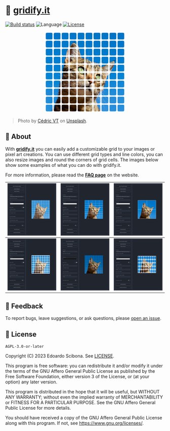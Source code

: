 # 🏁 [gridify.it]

[![Build status](https://img.shields.io/github/actions/workflow/status/velut/gridify.it/main.yml?branch=main)](https://github.com/velut/gridify.it/actions?query=workflow%3ACI)
![Language](https://img.shields.io/github/languages/top/velut/gridify.it)
[![License](https://img.shields.io/github/license/velut/gridify.it)](https://github.com/velut/gridify.it/blob/main/LICENSE)

<p align="center">
    <a href="TODO:">
        <img width="256" src="images/cat_with_grid.png?raw=true" alt="Picture of cat with a white grid overlay generated by gridify.it">
    </a>
</p>

> Photo by <a href="https://unsplash.com/@cedric_photography" target="_blank">Cédric VT</a> on <a href="https://unsplash.com/photos/IuJc2qh2TcA" target="_blank">Unsplash</a>.

## 📖 About

With **[gridify.it]** you can easily add a customizable grid to your images or pixel art creations.
You can use different grid types and line colors, you can also resize images and round the corners of grid cells.
The images below show some examples of what you can do with gridify.it.

For more information, please read the **[FAQ page]** on the website.

| <img width="256" src="images/examples/01.png?raw=true" alt=""> | <img width="256" src="images/examples/02.png?raw=true" alt=""> | <img width="256" src="images/examples/03.png?raw=true" alt=""> |
| -------------------------------------------------------------- | -------------------------------------------------------------- | -------------------------------------------------------------- |
| <img width="256" src="images/examples/04.png?raw=true" alt=""> | <img width="256" src="images/examples/05.png?raw=true" alt=""> | <img width="256" src="images/examples/06.png?raw=true" alt=""> |

## 💬 Feedback

To report bugs, leave suggestions, or ask questions, please [open an issue](https://github.com/velut/gridify.it/issues).

## 📜 License

    AGPL-3.0-or-later

Copyright (C) 2023 Edoardo Scibona. See [LICENSE](https://github.com/velut/gridify.it/blob/main/LICENSE).

This program is free software: you can redistribute it and/or modify
it under the terms of the GNU Affero General Public License as published by
the Free Software Foundation, either version 3 of the License, or
(at your option) any later version.

This program is distributed in the hope that it will be useful,
but WITHOUT ANY WARRANTY; without even the implied warranty of
MERCHANTABILITY or FITNESS FOR A PARTICULAR PURPOSE. See the
GNU Affero General Public License for more details.

You should have received a copy of the GNU Affero General Public License
along with this program. If not, see <https://www.gnu.org/licenses/>.

[gridify.it]: TODO:
[FAQ page]: TODO:
